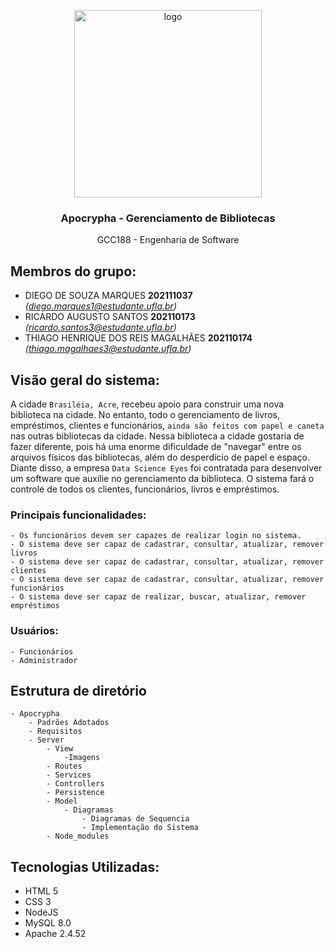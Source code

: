 <p align="center">
    <img src="https://user-images.githubusercontent.com/90580148/215624958-ca5b593c-6172-4201-a583-77ba2aab5295.png" alt="logo" width="300" height="300">
</p>

<h3 align="center">Apocrypha - Gerenciamento de Bibliotecas </h3>

<p align="center">
  GCC188 - Engenharia de Software 
</p>
    
## Membros do grupo:
- DIEGO DE SOUZA MARQUES **202111037** *(diego.marques1@estudante.ufla.br)*
- RICARDO AUGUSTO SANTOS **202110173** *(ricardo.santos3@estudante.ufla.br)*
- THIAGO HENRIQUE DOS REIS MAGALHÃES **202110174** *(thiago.magalhaes3@estudante.ufla.br)*

## Visão geral do sistema:
A cidade `Brasiléia, Acre`, recebeu apoio para construir uma nova biblioteca na cidade. No entanto, todo o gerenciamento de livros, empréstimos, clientes e funcionários, `ainda são feitos com papel e caneta` nas outras bibliotecas da cidade. Nessa biblioteca a cidade gostaria de fazer diferente, pois há uma enorme dificuldade de "navegar" entre os arquivos físicos das bibliotecas, além do desperdício de papel e espaço. Diante disso, a empresa `Data Science Eyes` foi contratada para desenvolver um software que auxilie no gerenciamento da biblioteca. 
O sistema fará o controle de todos os clientes, funcionários, livros e empréstimos.

### Principais funcionalidades:
    - Os funcionários devem ser capazes de realizar login no sistema.
    - O sistema deve ser capaz de cadastrar, consultar, atualizar, remover livros
    - O sistema deve ser capaz de cadastrar, consultar, atualizar, remover clientes
    - O sistema deve ser capaz de cadastrar, consultar, atualizar, remover funcionários
    - O sistema deve ser capaz de realizar, buscar, atualizar, remover empréstimos
    
### Usuários:
    - Funcionários 
    - Administrador
## Estrutura de diretório
    - Apocrypha
        - Padrões Adotados
        - Requisitos
        - Server
            - View
                -Imagens
            - Routes
            - Services
            - Controllers
            - Persistence
            - Model
                - Diagramas
                    - Diagramas de Sequencia
                    - Implementação do Sistema
            - Node_modules
        
## Tecnologias Utilizadas:
- HTML 5 
- CSS 3 
- NodeJS
- MySQL 8.0
- Apache 2.4.52

